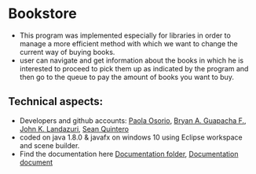 # Bookstore
- This program was implemented especially for libraries in order to manage a more efficient method with which we want to change the current way of buying books.
- user can navigate and get information about the books in which he is interested to proceed to pick them up as indicated by the program and then go to the queue to pay the amount of books you want to buy.

## Technical aspects:
- Developers and github accounts: [Paola Osorio](https://github.com/paoos9513), [Bryan A. Guapacha F.](https://github.com/BryanGF0822), [John K. Landazuri](https://github.com/johnkennedyls), [Sean Quintero](https://github.com/SeanQO)
- coded on java 1.8.0 & javafx on windows 10 using Eclipse workspace and scene builder.
- Find the documentation here [Documentation folder](https://github.com/SeanQO/Bookstore/tree/main/doc), [Documentation document](https://github.com/SeanQO/Bookstore/blob/main/doc/TI1%20-%20Documentaci%C3%B3n.pdf)
